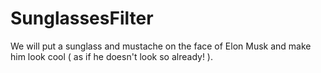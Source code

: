 # SunglassesFilter

We will put a sunglass and mustache on the face of Elon Musk and make him look cool ( as if he doesn't look so already! ).
